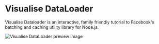 # Visualise DataLoader

Visualise Dataloader is an interactive, family friendly tutorial to Facebook's batching and caching utility library for Node.js.

![Visualise DataLoader preview image](https://github.com/AWebOfBrown/Visualise-Dataloader/tree/master/public/demoImg.jpg)